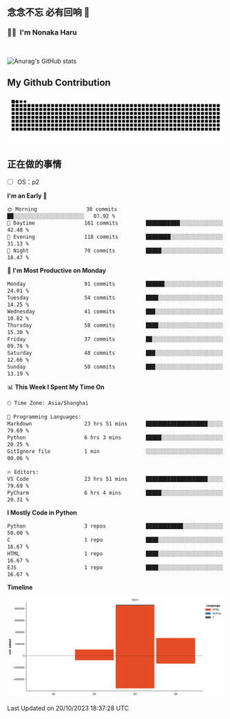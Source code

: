 ## 念念不忘 必有回响  👋
### 👨‍🔧&nbsp;&nbsp;I'm Nonaka Haru

<br>

![Anurag's GitHub stats](https://github-readme-stats.vercel.app/api?username=abinzzz&count_private=true&show_icons=true&theme=tokyonight)


## My Github Contribution
![](https://github.com/abinzzz/abinzzz/blob/output/github-contribution-grid-snake.svg)

## 正在做的事情
- [ ] OS：p2
<!--START_SECTION:waka-->
**I'm an Early 🐤** 

```text
🌞 Morning                30 commits          ██░░░░░░░░░░░░░░░░░░░░░░░   07.92 % 
🌆 Daytime                161 commits         ███████████░░░░░░░░░░░░░░   42.48 % 
🌃 Evening                118 commits         ████████░░░░░░░░░░░░░░░░░   31.13 % 
🌙 Night                  70 commits          █████░░░░░░░░░░░░░░░░░░░░   18.47 % 
```
📅 **I'm Most Productive on Monday** 

```text
Monday                   91 commits          ██████░░░░░░░░░░░░░░░░░░░   24.01 % 
Tuesday                  54 commits          ████░░░░░░░░░░░░░░░░░░░░░   14.25 % 
Wednesday                41 commits          ███░░░░░░░░░░░░░░░░░░░░░░   10.82 % 
Thursday                 58 commits          ████░░░░░░░░░░░░░░░░░░░░░   15.30 % 
Friday                   37 commits          ██░░░░░░░░░░░░░░░░░░░░░░░   09.76 % 
Saturday                 48 commits          ███░░░░░░░░░░░░░░░░░░░░░░   12.66 % 
Sunday                   50 commits          ███░░░░░░░░░░░░░░░░░░░░░░   13.19 % 
```


📊 **This Week I Spent My Time On** 

```text
🕑︎ Time Zone: Asia/Shanghai

💬 Programming Languages: 
Markdown                 23 hrs 51 mins      ████████████████████░░░░░   79.69 % 
Python                   6 hrs 3 mins        █████░░░░░░░░░░░░░░░░░░░░   20.25 % 
GitIgnore file           1 min               ░░░░░░░░░░░░░░░░░░░░░░░░░   00.06 % 

🔥 Editors: 
VS Code                  23 hrs 51 mins      ████████████████████░░░░░   79.69 % 
PyCharm                  6 hrs 4 mins        █████░░░░░░░░░░░░░░░░░░░░   20.31 % 
```

**I Mostly Code in Python** 

```text
Python                   3 repos             ████████████░░░░░░░░░░░░░   50.00 % 
C                        1 repo              ████░░░░░░░░░░░░░░░░░░░░░   16.67 % 
HTML                     1 repo              ████░░░░░░░░░░░░░░░░░░░░░   16.67 % 
EJS                      1 repo              ████░░░░░░░░░░░░░░░░░░░░░   16.67 % 
```



**Timeline**

![Lines of Code chart](https://raw.githubusercontent.com/abinzzz/abinzzz/main/assets/bar_graph.png)


 Last Updated on 20/10/2023 18:37:28 UTC
<!--END_SECTION:waka-->



